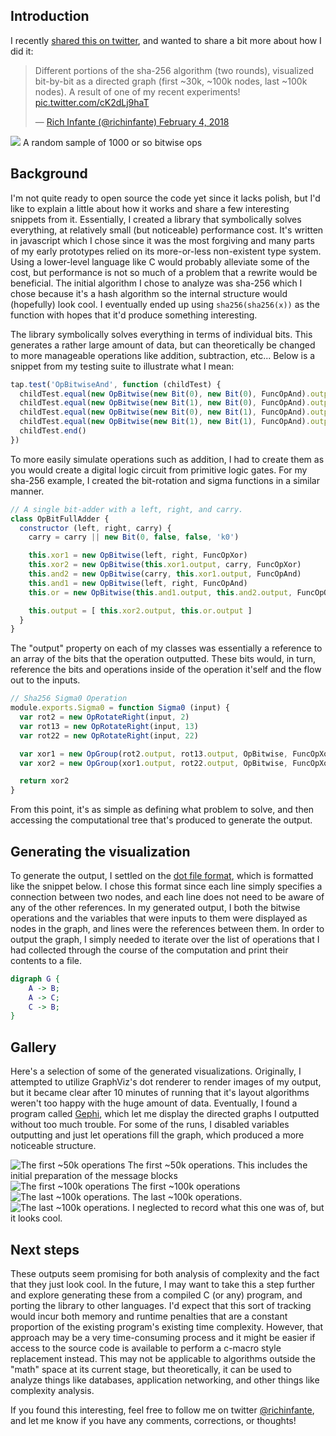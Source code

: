 <script static>
page.layout = './examples/layout.html'
page.title = 'Visualizing Algorithms'
page.date = '2018-02-12 8:00:00 -0400'
page.categories = ["notes", "javascript"]
page.description = "Using some custom code to generate interesting graphs of algorithmic operations."
page.image = "/img/sha/preview.png"
page.permalink = "/2018/02/12/visualizing-algorithms"
</script>

## Introduction

I recently  <a href="https://twitter.com/richinfante/status/959984976090619904">shared this on twitter</a>, and wanted to share a bit more about how I did it:

<blockquote class="twitter-tweet" data-lang="en"><p lang="en" dir="ltr">Different portions of the sha-256 algorithm (two rounds), visualized bit-by-bit as a directed graph (first ~30k, ~100k nodes, last ~100k nodes). A result of one of my recent experiments! <a href="https://t.co/cK2dLj9haT">pic.twitter.com/cK2dLj9haT</a></p>&mdash; <a href="https://twitter.com/richinfante/status/959984976090619904">Rich Infante (@richinfante) February 4, 2018</a></blockquote>

<div class="image-wrapper">
  <div class="image">
    <img src="/img/sha/fish.png" label="A random sample of 1000 or so bitwise ops">
    <label>A random sample of 1000 or so bitwise ops</label>
  </div>
</div>

## Background

I'm not quite ready to open source the code yet since it lacks polish, but I'd like to explain a little about how it works and share a few interesting snippets from it. Essentially, I created a library that symbolically solves everything, at relatively small (but noticeable) performance cost. It's written in javascript which I chose since it was the most forgiving and many parts of my early prototypes relied on its more-or-less non-existent type system. Using a lower-level language like C would probably alleviate some of the cost, but performance is not so much of a problem that a rewrite would be beneficial. The initial algorithm I chose to analyze was sha-256 which I chose because it's a hash algorithm so the internal structure would (hopefully) look cool. I eventually ended up using `sha256(sha256(x))` as the function with hopes that it'd produce something interesting.

The library symbolically solves everything in terms of individual bits. This generates a rather large amount of data, but can theoretically be changed to more manageable operations like addition, subtraction, etc... Below is a snippet from my testing suite to illustrate what I mean:

```js
tap.test('OpBitwiseAnd', function (childTest) {
  childTest.equal(new OpBitwise(new Bit(0), new Bit(0), FuncOpAnd).output.value, 0)
  childTest.equal(new OpBitwise(new Bit(1), new Bit(0), FuncOpAnd).output.value, 0)
  childTest.equal(new OpBitwise(new Bit(0), new Bit(1), FuncOpAnd).output.value, 0)
  childTest.equal(new OpBitwise(new Bit(1), new Bit(1), FuncOpAnd).output.value, 1)
  childTest.end()
})
```

To more easily simulate operations such as addition, I had to create them as you would create a digital logic circuit from primitive logic gates. For my sha-256 example, I created the bit-rotation and sigma functions in a similar manner.

```js
// A single bit-adder with a left, right, and carry.
class OpBitFullAdder {
  constructor (left, right, carry) {
    carry = carry || new Bit(0, false, false, 'k0')

    this.xor1 = new OpBitwise(left, right, FuncOpXor)
    this.xor2 = new OpBitwise(this.xor1.output, carry, FuncOpXor)
    this.and2 = new OpBitwise(carry, this.xor1.output, FuncOpAnd)
    this.and1 = new OpBitwise(left, right, FuncOpAnd)
    this.or = new OpBitwise(this.and1.output, this.and2.output, FuncOpOr)

    this.output = [ this.xor2.output, this.or.output ]
  }
}
```

The "output" property on each of my classes was essentially a reference to an array of the bits that the operation outputted. These bits would, in turn, reference the bits and operations inside of the operation it'self and the flow out to the inputs.

```js
// Sha256 Sigma0 Operation
module.exports.Sigma0 = function Sigma0 (input) {
  var rot2 = new OpRotateRight(input, 2)
  var rot13 = new OpRotateRight(input, 13)
  var rot22 = new OpRotateRight(input, 22)

  var xor1 = new OpGroup(rot2.output, rot13.output, OpBitwise, FuncOpXor)
  var xor2 = new OpGroup(xor1.output, rot22.output, OpBitwise, FuncOpXor)

  return xor2
}
```

From this point, it's as simple as defining what problem to solve, and then accessing the computational tree that's produced to generate the output.

## Generating the visualization
To generate the output, I settled on the [dot file format](https://en.wikipedia.org/wiki/DOT_(graph_description_language)), which is formatted like the snippet below. I chose this format since each line simply specifies a connection between two nodes, and each line does not need to be aware of any of the other references. In my generated output, I both the bitwise operations and the variables that were inputs to them were displayed as nodes in the graph, and lines were the references between them. In order to output the graph, I simply needed to iterate over the list of operations that I had collected through the course of the computation and print their contents to a file.

```dot
digraph G {
    A -> B;
    A -> C;
    C -> B;
}
```

## Gallery
Here's a selection of some of the generated visualizations. Originally, I attempted to utilize GraphViz's dot renderer to render images of my output, but it became clear after 10 minutes of running that it's layout algorithms weren't too happy with the huge amount of data. Eventually, I found a program called [Gephi](https://gephi.org/), which let me display the directed graphs I outputted without too much trouble. For some of the runs, I disabled variables outputting and just let operations fill the graph, which produced a more noticeable structure.


<div class="image-wrapper">
  <div class="image">
    <img src="/img/sha/shabeginning-50k.png" alt="The first ~50k operations">
    <label>The first ~50k operations. This includes the initial preparation of the message blocks</label>
  </div>
</div>

<div class="image-wrapper">
  <div class="image">
    <img src="/img/sha/first100k.png" alt="The first ~100k operations">
    <label>The first ~100k operations</label>
  </div>
</div>

<div class="image-wrapper">
  <div class="image">
    <img src="/img/sha/sha256-100k.png" alt="The last ~100k operations.">
    <label>The last ~100k operations.</label>
  </div>
</div>

<div class="image-wrapper">
  <div class="image">
    <img src="/img/sha/doublesnake.png" alt="The last ~100k operations.">
    <label>I neglected to record what this one was of, but it looks cool.</label>
  </div>
</div>

## Next steps

These outputs seem promising for both analysis of complexity and the fact that they just look cool. In the future, I may want to take this a step further and explore generating these from a compiled C (or any) program, and porting the library to other languages. I'd expect that this sort of tracking would incur both memory and runtime penalties that are a constant proportion of the existing program's existing time complexity. However, that approach may be a very time-consuming process and it might be easier if access to the source code is available to perform a c-macro style replacement instead. This may not be applicable to algorithms outside the "math" space at its current stage, but theoretically, it can be used to analyze things like databases, application networking, and other things like complexity analysis.

If you found this interesting, feel free to follow me on twitter <a href="https://twitter.com/richinfante">@richinfante</a>, and let me know if you have any comments, corrections, or thoughts!
